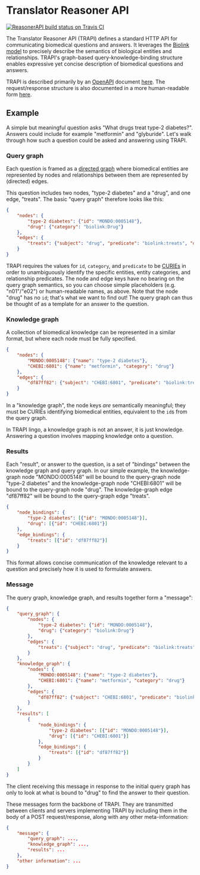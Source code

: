 # Translator Reasoner API

[![ReasonerAPI build status on Travis CI](https://travis-ci.org/NCATSTranslator/ReasonerAPI.svg?branch=master)](https://travis-ci.org/NCATSTranslator/ReasonerAPI)

The Translator Reasoner API (TRAPI) defines a standard HTTP API for communicating biomedical questions and answers. It leverages the [Biolink model](https://github.com/biolink/biolink-model/) to precisely describe the semantics of biological entities and relationships. TRAPI's graph-based query-knowledge-binding structure enables expressive yet concise description of biomedical questions and answers.

TRAPI is described primarily by an [OpenAPI](https://github.com/OAI/OpenAPI-Specification) document [here](../TranslatorReasonerAPI.yaml). The request/response structure is also documented in a more human-readable form [here](reference.md).

## Example

A simple but meaningful question asks "What drugs treat type-2 diabetes?". Answers could include for example "metformin" and "glyburide". Let's walk through how such a question could be asked and answering using TRAPI.

### Query graph

Each question is framed as a [directed graph](https://en.wikipedia.org/wiki/Graph_(discrete_mathematics)#Directed_graph) where biomedical entities are represented by nodes and relationships between them are represented by (directed) edges.

This question includes two nodes, "type-2 diabetes" and a "drug", and one edge, "treats". The basic "query graph" therefore looks like this:

```json
{
    "nodes": {
        "type-2 diabetes": {"id": "MONDO:0005148"},
        "drug": {"category": "biolink:Drug"}
    },
    "edges": {
        "treats": {"subject": "drug", "predicate": "biolink:treats", "object": "type-2 diabetes"}
    }
}
```

TRAPI requires the values for `id`, `category`, and `predicate` to be [CURIEs](https://en.wikipedia.org/wiki/CURIE) in order to unambiguously identify the specific entities, entity categories, and relationship predicates. The node and edge keys have no bearing on the query graph semantics, so you can choose simple placeholders (e.g. "n01"/"e02") or human-readable names, as above. Note that the node "drug" has no `id`; that's what we want to find out! The query graph can thus be thought of as a template for an answer to the question. 

### Knowledge graph

A collection of biomedical knowledge can be represented in a similar format, but where each node must be fully specified.

```json
{
    "nodes": {
        "MONDO:0005148": {"name": "type-2 diabetes"},
        "CHEBI:6801": {"name": "metformin", "category": "drug"}
    },
    "edges": {
        "df87ff82": {"subject": "CHEBI:6801", "predicate": "biolink:treats", "object": "MONDO:0005148"}
    }
}
```

In a "knowledge graph", the node keys _are_ semantically meaningful; they must be CURIEs identifying biomedical entities, equivalent to the `id`s from the query graph.

In TRAPI lingo, a knowledge graph is not an answer, it is just knowledge. Answering a question involves mapping knowledge onto a question.

### Results

Each "result", or answer to the question, is a set of "bindings" between the knowledge graph and query graph. In our simple example, the knowledge-graph node "MONDO:0005148" will be bound to the query-graph node "type-2 diabetes" and the knowledge-graph node "CHEBI:6801" will be bound to the query-graph node "drug". The knowledge-graph edge "df87ff82" will be bound to the query-graph edge "treats".

```json
{
    "node_bindings": {
        "type-2 diabetes": [{"id": "MONDO:0005148"}],
        "drug": [{"id": "CHEBI:6801"}]
    },
    "edge_bindings": {
        "treats": [{"id": "df87ff82"}]
    }
}
```

This format allows concise communication of the knowledge relevant to a question and precisely how it is used to formulate answers.

### Message

The query graph, knowledge graph, and results together form a "message":

```json
{
    "query_graph": {
        "nodes": {
            "type-2 diabetes": {"id": "MONDO:0005148"},
            "drug": {"category": "biolink:Drug"}
        },
        "edges": {
            "treats": {"subject": "drug", "predicate": "biolink:treats", "object": "type-2 diabetes"}
        }
    },
    "knowledge_graph": {
        "nodes": {
            "MONDO:0005148": {"name": "type-2 diabetes"},
            "CHEBI:6801": {"name": "metformin", "category": "drug"}
        },
        "edges": {
            "df87ff82": {"subject": "CHEBI:6801", "predicate": "biolink:treats", "object": "MONDO:0005148"}
        }
    },
    "results": [
        {
            "node_bindings": {
                "type-2 diabetes": [{"id": "MONDO:0005148"}],
                "drug": [{"id": "CHEBI:6801"}]
            },
            "edge_bindings": {
                "treats": [{"id": "df87ff82"}]
            }
        }
    ]
}
```

The client receiving this message in response to the initial query graph has only to look at what is bound to "drug" to find the answer to their question.

These messages form the backbone of TRAPI. They are transmitted between clients and servers implementing TRAPI by including them in the body of a POST request/response, along with any other meta-information:

```json
{
    "message": {
        "query_graph": ...,
        "knowledge_graph": ...,
        "results": ...
    },
    "other information": ...
}
```
